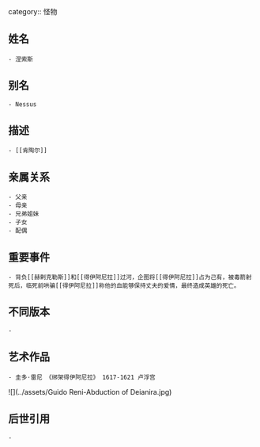 category:: 怪物
## 姓名
	- 涅索斯
## 别名
	- Nessus
## 描述
	- [[肯陶尔]]
## 亲属关系
	- 父亲
	- 母亲
	- 兄弟姐妹
	- 子女
	- 配偶
## 重要事件
	- 背负[[赫剌克勒斯]]和[[得伊阿尼拉]]过河，企图将[[得伊阿尼拉]]占为己有，被毒箭射死后，临死前哄骗[[得伊阿尼拉]]称他的血能够保持丈夫的爱情，最终造成英雄的死亡。
## 不同版本
	-
## 艺术作品
	- 圭多·雷尼 《绑架得伊阿尼拉》 1617-1621 卢浮宫
 ![](../assets/Guido Reni-Abduction of Deianira.jpg)
## 后世引用
	-
